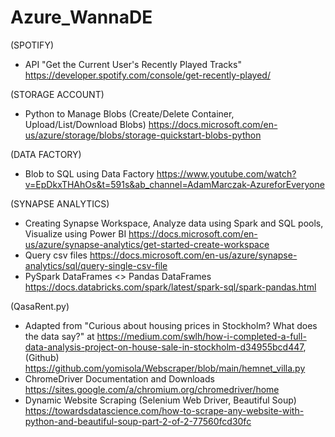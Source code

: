 # Azure_WannaDE

(SPOTIFY)

- API "Get the Current User's Recently Played Tracks" https://developer.spotify.com/console/get-recently-played/


(STORAGE ACCOUNT)

- Python to Manage Blobs (Create/Delete Container, Upload/List/Download Blobs) https://docs.microsoft.com/en-us/azure/storage/blobs/storage-quickstart-blobs-python 


(DATA FACTORY)

- Blob to SQL using Data Factory https://www.youtube.com/watch?v=EpDkxTHAhOs&t=591s&ab_channel=AdamMarczak-AzureforEveryone

(SYNAPSE ANALYTICS)

- Creating Synapse Workspace, Analyze data using Spark and SQL pools, Visualize using Power BI
https://docs.microsoft.com/en-us/azure/synapse-analytics/get-started-create-workspace
- Query csv files https://docs.microsoft.com/en-us/azure/synapse-analytics/sql/query-single-csv-file
- PySpark DataFrames <> Pandas DataFrames https://docs.databricks.com/spark/latest/spark-sql/spark-pandas.html

(QasaRent.py)

- Adapted from "Curious about housing prices in Stockholm? What does the data say?" at https://medium.com/swlh/how-i-completed-a-full-data-analysis-project-on-house-sale-in-stockholm-d34955bcd447, (Github) https://github.com/yomisola/Webscraper/blob/main/hemnet_villa.py
- ChromeDriver Documentation and Downloads https://sites.google.com/a/chromium.org/chromedriver/home
- Dynamic Website Scraping (Selenium Web Driver, Beautiful Soup) https://towardsdatascience.com/how-to-scrape-any-website-with-python-and-beautiful-soup-part-2-of-2-77560fcd30fc
